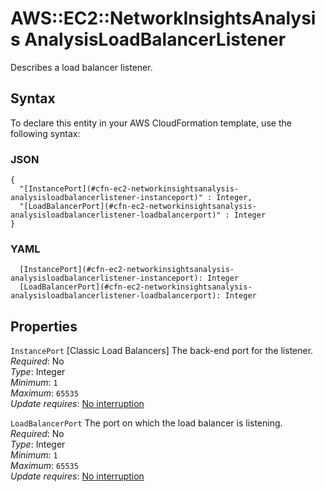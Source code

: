 # AWS::EC2::NetworkInsightsAnalysis AnalysisLoadBalancerListener<a name="aws-properties-ec2-networkinsightsanalysis-analysisloadbalancerlistener"></a>

Describes a load balancer listener\.

## Syntax<a name="aws-properties-ec2-networkinsightsanalysis-analysisloadbalancerlistener-syntax"></a>

To declare this entity in your AWS CloudFormation template, use the following syntax:

### JSON<a name="aws-properties-ec2-networkinsightsanalysis-analysisloadbalancerlistener-syntax.json"></a>

```
{
  "[InstancePort](#cfn-ec2-networkinsightsanalysis-analysisloadbalancerlistener-instanceport)" : Integer,
  "[LoadBalancerPort](#cfn-ec2-networkinsightsanalysis-analysisloadbalancerlistener-loadbalancerport)" : Integer
}
```

### YAML<a name="aws-properties-ec2-networkinsightsanalysis-analysisloadbalancerlistener-syntax.yaml"></a>

```
  [InstancePort](#cfn-ec2-networkinsightsanalysis-analysisloadbalancerlistener-instanceport): Integer
  [LoadBalancerPort](#cfn-ec2-networkinsightsanalysis-analysisloadbalancerlistener-loadbalancerport): Integer
```

## Properties<a name="aws-properties-ec2-networkinsightsanalysis-analysisloadbalancerlistener-properties"></a>

`InstancePort`  <a name="cfn-ec2-networkinsightsanalysis-analysisloadbalancerlistener-instanceport"></a>
\[Classic Load Balancers\] The back\-end port for the listener\.  
*Required*: No  
*Type*: Integer  
*Minimum*: `1`  
*Maximum*: `65535`  
*Update requires*: [No interruption](https://docs.aws.amazon.com/AWSCloudFormation/latest/UserGuide/using-cfn-updating-stacks-update-behaviors.html#update-no-interrupt)

`LoadBalancerPort`  <a name="cfn-ec2-networkinsightsanalysis-analysisloadbalancerlistener-loadbalancerport"></a>
The port on which the load balancer is listening\.  
*Required*: No  
*Type*: Integer  
*Minimum*: `1`  
*Maximum*: `65535`  
*Update requires*: [No interruption](https://docs.aws.amazon.com/AWSCloudFormation/latest/UserGuide/using-cfn-updating-stacks-update-behaviors.html#update-no-interrupt)